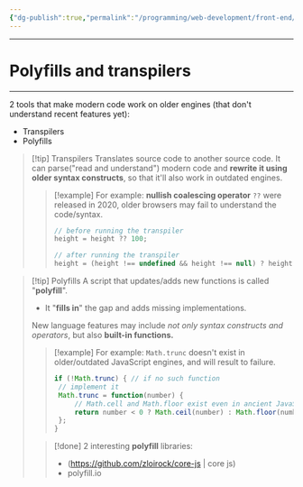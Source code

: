 ```yaml
---
{"dg-publish":true,"permalink":"/programming/web-development/front-end/javascript-vanilla/02-code-quality/04-polyfills-and-transpilers/","tags":["programming","webdevelopment","frontend","JavaScript"]}
---
```


---
# Polyfills and transpilers

--- 
2 tools that make modern code work on older engines (that don't understand recent features yet):
- Transpilers
- Polyfills

>[!tip] Transpilers
>Translates source code to another source code.
>It can parse("read and understand") modern code and __rewrite it using older syntax constructs__, so that it'll also work in outdated engines.
> 
>>[!example] For example:
>> __nullish coalescing operator__ `??` were released in 2020, older browsers may fail to understand the code/syntax.
>>```javascript
>>// before running the transpiler
>>height = height ?? 100;
>>
>>// after running the transpiler
>>height = (height !== undefined && height !== null) ? height : 100;
>>```

>[!tip] Polyfills
> A script that updates/adds new functions is called "__polyfill__".
> - It "__fills in__" the gap and adds missing implementations.
> 
> New language features may include _not only syntax constructs and operators_, but also __built-in functions.__
> 
>>[!example] For example:
>>`Math.trunc` doesn't exist in older/outdated JavaScript engines, and will result to failure.
>>```javascript
>>if (!Math.trunc) { // if no such function
>>	// implement it
>>	Math.trunc = function(number) {
>>		// Math.cell and Math.floor exist even in ancient JavaScript engines
>>		return number < 0 ? Math.ceil(number) : Math.floor(number);
>>	};
>>}
>>```
>
>>[!done] 2 interesting __polyfill__ libraries:
>> - (https://github.com/zloirock/core-js | core js)
>> - polyfill.io
